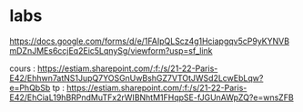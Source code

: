 # labs



https://docs.google.com/forms/d/e/1FAIpQLScz4g1Hciapgqv5cP9yKYNVBmDZnJMEs6ccjEq2Eic5LqnySg/viewform?usp=sf_link


cours : https://estiam.sharepoint.com/:f:/s/21-22-Paris-E42/Ehhwn7atNS1JupQ7YOSGnUwBshGZ7VTOtJWSd2LcwEbLqw?e=PhQbSb
tp : https://estiam.sharepoint.com/:f:/s/21-22-Paris-E42/EhCiaL19hBRPndMuTFx2rWIBNhtM1FHqpSE-fJGUnAWpZQ?e=wnsZFB
